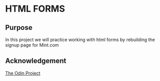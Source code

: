 # HTML FORMS

## Purpose
In this project we will practice working with html forms by rebuilding the signup page for Mint.com



## Acknowledgement
[The Odin Project](https://theodinproject.com)